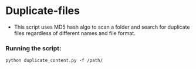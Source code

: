# Duplicate-files

* This script uses MD5 hash algo to scan a folder and search for duplicate files regardless of different names and file format.

### Running the script:

```python duplicate_content.py -f /path/```
